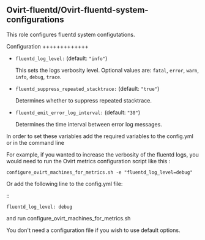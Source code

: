 ## Ovirt-fluentd/Ovirt-fluentd-system-configurations

This role configures fluentd system configutations.


Configuration
+++++++++++++

- `fluentd_log_level:` (default: `"info"`)

  This sets the logs verbosity level.
  Optional values are: `fatal`, `error`, `warn`, `info`, `debug`, `trace`.

- `fluentd_suppress_repeated_stacktrace:` (default: `"true"`)

  Determines whether to suppress repeated stacktrace.

- `fluentd_emit_error_log_interval:` (default: `"30"`)

  Determines the time interval between error log messages.


In order to set these variables add the required variables to the config.yml
or in the command line

For example, if you wanted to increase the verbosity of the fluentd logs,
you would need to run the Ovirt metrics configuration script like this :


    configure_ovirt_machines_for_metrics.sh -e "fluentd_log_level=debug"


Or add the following line to the config.yml file:

::

    fluentd_log_level: debug


and run configure_ovirt_machines_for_metrics.sh

You don't need a configuration file if you wish to use default options.

